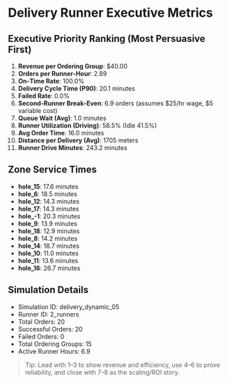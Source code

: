 # Delivery Runner Executive Metrics

## Executive Priority Ranking (Most Persuasive First)
1. **Revenue per Ordering Group**: $40.00
2. **Orders per Runner‑Hour**: 2.89
3. **On‑Time Rate**: 100.0%
4. **Delivery Cycle Time (P90)**: 20.1 minutes
5. **Failed Rate**: 0.0%
6. **Second‑Runner Break‑Even**: 6.9 orders (assumes $25/hr wage, $5 variable cost)
7. **Queue Wait (Avg)**: 1.0 minutes
8. **Runner Utilization (Driving)**: 58.5% (Idle 41.5%)
9. **Avg Order Time**: 16.0 minutes
10. **Distance per Delivery (Avg)**: 1705 meters
11. **Runner Drive Minutes**: 243.2 minutes

## Zone Service Times
- **hole_15**: 17.6 minutes
- **hole_6**: 18.5 minutes
- **hole_12**: 14.3 minutes
- **hole_17**: 14.3 minutes
- **hole_-1**: 20.3 minutes
- **hole_9**: 13.9 minutes
- **hole_18**: 12.9 minutes
- **hole_8**: 14.2 minutes
- **hole_14**: 18.7 minutes
- **hole_10**: 11.0 minutes
- **hole_11**: 13.6 minutes
- **hole_16**: 26.7 minutes


## Simulation Details
- Simulation ID: delivery_dynamic_05
- Runner ID: 2_runners
- Total Orders: 20
- Successful Orders: 20
- Failed Orders: 0
- Total Ordering Groups: 15
- Active Runner Hours: 6.9

> Tip: Lead with 1–3 to show revenue and efficiency, use 4–6 to prove reliability, and close with 7–8 as the scaling/ROI story.
